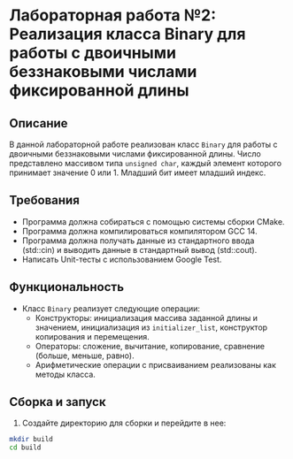  # Лабораторная работа №2: Реализация класса Binary для работы с двоичными беззнаковыми числами фиксированной длины

## Описание

В данной лабораторной работе реализован класс `Binary` для работы с двоичными беззнаковыми числами фиксированной длины. Число представлено массивом типа `unsigned char`, каждый элемент которого принимает значение 0 или 1. Младший бит имеет младший индекс.

## Требования

- Программа должна собираться с помощью системы сборки CMake.
- Программа должна компилироваться компилятором GCC 14.
- Программа должна получать данные из стандартного ввода (std::cin) и выводить данные в стандартный вывод (std::cout).
- Написать Unit-тесты с использованием Google Test.

## Функциональность

- Класс `Binary` реализует следующие операции:
  - Конструкторы: инициализация массива заданной длины и значением, инициализация из `initializer_list`, конструктор копирования и перемещения.
  - Операторы: сложение, вычитание, копирование, сравнение (больше, меньше, равно).
  - Арифметические операции с присваиванием реализованы как методы класса.


## Сборка и запуск

1. Создайте директорию для сборки и перейдите в нее:

```sh
mkdir build
cd build
